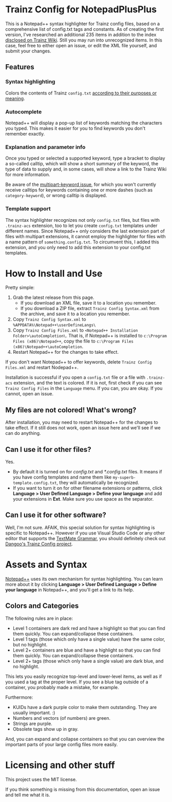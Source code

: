 # Trainz Config for NotepadPlusPlus
This is a Notepad++ syntax highlighter for Trainz config files, based on a comprehensive list of config.txt tags and constants. As of creating the first version, I've researched an additional 235 items in addition to the index [disclosed on Trainz Wiki](https://online.ts2009.com/mediaWiki/index.php/Index_of_Tags_%26_Containers). Still you may run into unrecognized items. In this case, feel free to either open an issue, or edit the XML file yourself, and submit your changes.


## Features
### Syntax highlighting 
Colors the contents of Trainz `config.txt` [according to their purposes or meaning](#colors-and-categories).

### Autocomplete
Notepad++ will display a pop-up list of keywords matching the characters you typed. This makes it easier for you to find keywords you don't remember exactly.

### Explanation and parameter info
Once you typed or selected a supported keyword, type a bracket to display a so-called calltip, which will show a short summary of the keyword, the type of data to supply and, in some cases, will show a link to the Trainz Wiki for more information.

Be aware of the [multipart-keyword issue](https://github.com/gusztavj/Trainz-Config-for-NotepadPlusPlus/issues/1), for which you won't currently receive calltips for keywords containing one or more dashes (such as `category-keyword`), or wrong calltip is displayed.

### Template support
The syntax highlighter recognizes not only `config.txt` files, but files with `.trainz-acs` extension, too to let you create `config.txt` templates under different names. Since Notepad++ only considers the last extension part of files with multipart extensions, it cannot employ the highlighter for files with a name pattern of `something.config.txt`. To circumvent this, I added this extension, and you only need to add this extension to your config.txt templates.

# How to Install and Use
Pretty simple:
1. Grab the latest release from this page. 
   + If you download an XML file, save it to a location you remember.
   + If you download a ZIP file, extract `Trainz Config Syntax.xml` from the archive, and save it to a location you remember.
1. Copy `Trainz Config Syntax.xml` to `%APPDATA%\Notepad++\userDefineLangs\`
1. Copy `Trainz Config Files.xml` to `<Notepad++ Installation Folder>\autoCompletion\`. That is, if Notepad++ is installed to `c:\Program Files (x86)\Notepad++`, copy the file to `c:\Program Files (x86)\Notepad++\autoCompletion`.
1. Restart Notepad++ for the changes to take effect.

If you don't want Notepad++ to offer keywords, delete `Trainz Config Files.xml` and restart Nodepad++.

Installation is successful if you open a `config.txt` file or a file with `.trainz-acs` extension, and the text is colored. If it is not, first check if you can see `Trainz Config Files` in the `Language` menu. If you can, you are okay. If you cannot, open an issue.


## My files are not colored! What's wrong?
After installation, you may need to restart Notepad++ for the changes to take effect. If it still does not work, open an issue here and we'll see if we can do anything.

## Can I use it for other files?
Yes. 
+ By default it is turned on for _config.txt_ and _\*.config.txt_ files. It means if you have config templates and name them like `my-superb-template.config.txt`, they will automatically be recognized.
+ If you want to turn it on for other filename extensions or patterns, click **Language > User Defined Language > Define your language** and add your extensions in **Ext**. Make sure you use space as the separator.


## Can I use it for other software?
Well, I'm not sure. AFAIK, this special solution for syntax highlighting is specific to Notepad++. However if you use Visual Studio Code or any other editor that supports the [TextMate Grammar](https://manual.macromates.com/en/language_grammars), you should definitely check out [Dangoo's Trainz Config project](https://github.com/Dangoo/trainz_config).

# Assets and Syntax
[Notepad++](https://notepad-plus-plus.org/) uses its own mechanism for syntax highlighting. You can learn more about it by clicking **Language > User Defined Language > Define your language** in Notepad++, and you'll get a link to its help.

## Colors and Categories
The following rules are in place:
+ Level 1 containers are dark red and have a highlight so that you can find them quickly. You can expand/collapse these containers.
+ Level 1 tags (those which only have a single value) have the same color, but no highlight.
+ Level 2+ containers are blue and have a highlight so that you can find them quickly. You can expand/collapse these containers.
+ Level 2+ tags (those which only have a single value) are dark blue, and no highlight.

This lets you easily recognize top-level and lower-level items, as well as if you used a tag at the proper level. If you see a blue tag outside of a container, you probably made a mistake, for example.

Furthermore:
+ KUIDs have a dark purple color to make them outstanding. They are usually important. :)
+ Numbers and vectors (of numbers) are green.
+ Strings are purple.
+ Obsolete tags show up in gray.

And, you can expand and collapse containers so that you can overview the important parts of your large config files more easily.

# Licensing and other stuff
This project uses the MIT license.

If you think something is missing from this documentation, open an issue and tell me what it is.
